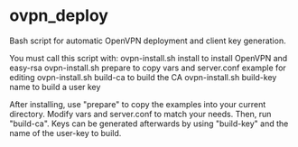 ovpn_deploy
===========

Bash script for automatic OpenVPN deployment and client key generation.

You must call this script with:
    ovpn-install.sh install         to install OpenVPN and easy-rsa
    ovpn-install.sh prepare         to copy vars and
                                    server.conf example for editing
    ovpn-install.sh build-ca        to build the CA
    ovpn-install.sh build-key name  to build a user key

After installing, use "prepare" to copy the examples into your current directory. Modify vars and server.conf to match your needs. Then, run "build-ca". Keys can be generated afterwards by using "build-key" and the name of the user-key to build.
